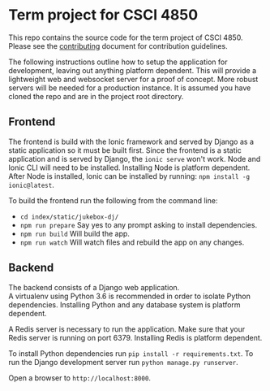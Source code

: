 # Term project for CSCI 4850

This repo contains the source code for the term project of CSCI 4850. Please see the [contributing](https://github.com/jakeharding/jukebox-dj/blob/master/CONTRIBUTING.md) document for contribution guidelines.

The following instructions outline how to setup the application for development, leaving out anything platform dependent.
This will provide a lightweight web and websocket server for a proof of concept.  More robust servers will be needed for a production instance. 
It is assumed you have cloned the repo and are in the project root directory.

## Frontend

The frontend is build with the Ionic framework and served by Django as a static application so it must be built first.
Since the frontend is a static application and is served by Django, the `ionic serve` won't work.
Node and Ionic CLI will need to be installed.  Installing Node is platform dependent. After Node is installed, Ionic can be installed by running:
`npm install -g ionic@latest`.

To build the frontend run the following from the command line:
- `cd index/static/jukebox-dj/`
- `npm run prepare` Say yes to any prompt asking to install dependencies.
- `npm run build` Will build the app.
- `npm run watch` Will watch files and rebuild the app on any changes.


## Backend

The backend consists of a Django web application.  
A virtualenv using Python 3.6 is recommended in order to isolate Python dependencies.
Installing Python and any database system is platform dependent.

A Redis server is necessary to run the application.
Make sure that your Redis server is running on port 6379.
Installing Redis is platform dependent.

To install Python dependencies run `pip install -r requirements.txt`.
To run the Django development server run `python manage.py runserver`.

Open a browser to `http://localhost:8000`.

